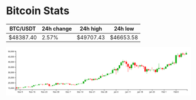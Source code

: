 # Bitcoin Stats

BTC/USDT|24h change|24h high|24h low|
|---|---|---|---|
|$48387.40|2.57%|$49707.43|$46653.58|

<img src="./chart.svg">

